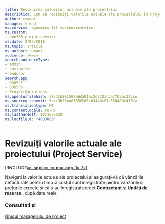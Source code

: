 ```yaml
---
title: Revizuirea valorilor actuale ale proiectului
description: Cum să revizuiți valorile actuale ale proiectului în Project Service
author: rumant
manager: kfend
ms.service: dynamics-365-customerservice
ms.custom:
- dyn365-projectservice
ms.date: 8/03/2018
ms.topic: article
ms.author: rumant
audience: Admin
search.audienceType:
- admin
- customizer
- enduser
search.app:
- D365CE
- D365PS
- ProjectOperations
ms.openlocfilehash: a8ddcb891597a6d501ac2d7323c7a77b5ac2fcce
ms.sourcegitcommit: 5c4c9bf3ba018562d6cb3443c01d550489c415fa
ms.translationtype: HT
ms.contentlocale: ro-RO
ms.lasthandoff: 10/16/2020
ms.locfileid: "4083003"
---
```

# <a name="review-project-actuals-project-service"></a>Revizuiți valorile actuale ale proiectului (Project Service)

[!INCLUDE[cc-applies-to-psa-app-1x-2x](../includes/cc-applies-to-psa-app-1x-2x.md)]

Navigați la valorile actuale ale proiectului și asigurați-vă că vânzările nefacturate pentru timp și costul sunt înregistrate pentru vânzările și prețurile corecte și că s-au înregistrat corect **Contractant** și **Unități de resurse** , după date reale.  
  
### <a name="see-also"></a>Consultați și  
 [Ghidul managerului de proiect](../psa/project-manager-guide.md)
